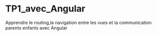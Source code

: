 # TP1_avec_Angular
Apprendre le routing,la navigation entre les vues et la communication parents enfants avec Angular
